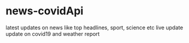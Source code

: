 # news-covidApi
latest updates on news like  top headlines, sport, science etc live update update on covid19 and weather report  
